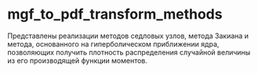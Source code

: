 # mgf_to_pdf_transform_methods
Представлены реализации методов седловых узлов, метода Закиана и метода, основанного на гиперболическом приближении ядра, позволяющих получить плотность распределения случайной величины из его производящей функции моментов.
